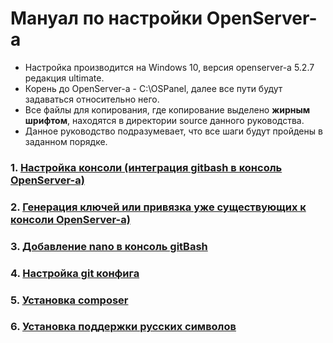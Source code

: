 # Мануал по настройки OpenServer-а
* Настройка производится на Windows 10, версия openserver-а 5.2.7 редакция ultimate.
* Корень до OpenServer-а - C:\OSPanel\, далее все пути будут задаваться относительно него.
* Все файлы для копирования, где копирование выделено **жирным шрифтом**, находятся в директории source данного руководства.
* Данное руководство подразумевает, что все шаги будут пройдены в заданном порядке.

### 1. [Настройка консоли (интеграция gitbash в консоль OpenServer-а)](CONSOLE.md)
### 2. [Генерация ключей или привязка уже существующих к консоли OpenServer-a)](SSH-KEY.md)
### 3. [Добавление nano в консоль gitBash](ADD-NANO-GIT-BASH.md)
### 4. [Настройка git конфига](GIT-CONFIG.md)
### 5. [Установка composer](INSTALL-COMPOSER.md)
### 6. [Установка поддержки русских символов](RUSSIAN-ENCODE.md)
